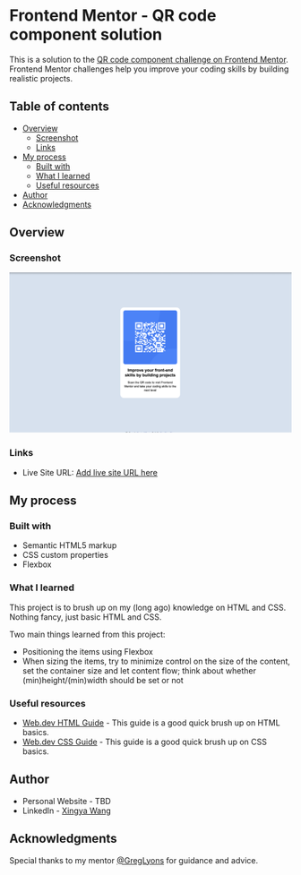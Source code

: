 # Frontend Mentor - QR code component solution

This is a solution to the [QR code component challenge on Frontend Mentor](https://www.frontendmentor.io/challenges/qr-code-component-iux_sIO_H). Frontend Mentor challenges help you improve your coding skills by building realistic projects. 

## Table of contents

- [Overview](#overview)
  - [Screenshot](#screenshot)
  - [Links](#links)
- [My process](#my-process)
  - [Built with](#built-with)
  - [What I learned](#what-i-learned)
  - [Useful resources](#useful-resources)
- [Author](#author)
- [Acknowledgments](#acknowledgments)


## Overview

### Screenshot

![](images/solution-screenshot.png)


### Links
- Live Site URL: [Add live site URL here](https://your-live-site-url.com)

## My process

### Built with

- Semantic HTML5 markup
- CSS custom properties
- Flexbox

### What I learned

This project is to brush up on my (long ago) knowledge on HTML and CSS. Nothing fancy, just basic HTML and CSS.

Two main things learned from this project:
- Positioning the items using Flexbox
- When sizing the items, try to minimize control on the size of the content, set the container size and let content flow; think about whether (min)height/(min)width should be set or not

### Useful resources

- [Web.dev HTML Guide](https://web.dev/learn/html/) - This guide is a good quick brush up on HTML basics.
- [Web.dev CSS Guide](https://web.dev/learn/css) - This guide is a good quick brush up on CSS basics.

## Author

- Personal Website - TBD
- LinkedIn - [Xingya Wang](https://www.linkedin.com/in/xingya-wang/)

## Acknowledgments

Special thanks to my mentor [@GregLyons](https://github.com/GregLyons) for guidance and advice.
